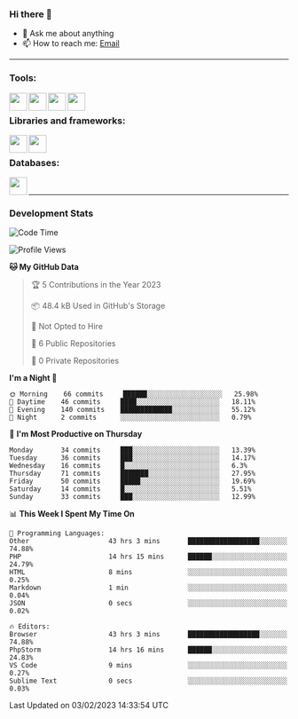 ### Hi there 👋

- 💬 Ask me about anything
- 📫 How to reach me: [Email]

---

### Tools:
<img align='left' height="32" width="32" src="https://cdn.jsdelivr.net/npm/simple-icons@4.8.0/icons/phpstorm.svg" />
<img align='left' height="32" width="32" src="https://cdn.jsdelivr.net/npm/simple-icons@4.8.0/icons/sublimetext.svg" />
<img align='left' height="32" width="32" src="https://cdn.jsdelivr.net/npm/simple-icons@4.8.0/icons/laragon.svg" />
<img align='left' height="32" width="32" src="https://cdn.jsdelivr.net/npm/simple-icons@4.8.0/icons/xampp.svg" />
<br>

### Libraries and frameworks:
<img align='left' height="32" width="32" src="https://cdn.jsdelivr.net/npm/simple-icons@4.8.0/icons/laravel.svg" />
<img align='left' height="32" width="32" src="https://cdn.jsdelivr.net/npm/simple-icons@4.8.0/icons/jquery.svg" />
<br>

### Databases:
<img align='left' height="32" width="32" src="https://cdn.jsdelivr.net/npm/simple-icons@4.8.0/icons/mysql.svg" />
<br>

---
### Development Stats
<!--START_SECTION:waka-->
![Code Time](http://img.shields.io/badge/Code%20Time-891%20hrs%2023%20mins-blue)

![Profile Views](http://img.shields.io/badge/Profile%20Views-1-blue)

**🐱 My GitHub Data** 

> 🏆 5 Contributions in the Year 2023
 > 
> 📦 48.4 kB Used in GitHub's Storage 
 > 
> 🚫 Not Opted to Hire
 > 
> 📜 6 Public Repositories 
 > 
> 🔑 0 Private Repositories  
 > 
**I'm a Night 🦉** 

```text
🌞 Morning    66 commits     ██████░░░░░░░░░░░░░░░░░░░   25.98% 
🌆 Daytime    46 commits     ████░░░░░░░░░░░░░░░░░░░░░   18.11% 
🌃 Evening    140 commits    █████████████░░░░░░░░░░░░   55.12% 
🌙 Night      2 commits      ░░░░░░░░░░░░░░░░░░░░░░░░░   0.79%

```
📅 **I'm Most Productive on Thursday** 

```text
Monday       34 commits     ███░░░░░░░░░░░░░░░░░░░░░░   13.39% 
Tuesday      36 commits     ███░░░░░░░░░░░░░░░░░░░░░░   14.17% 
Wednesday    16 commits     █░░░░░░░░░░░░░░░░░░░░░░░░   6.3% 
Thursday     71 commits     ███████░░░░░░░░░░░░░░░░░░   27.95% 
Friday       50 commits     █████░░░░░░░░░░░░░░░░░░░░   19.69% 
Saturday     14 commits     █░░░░░░░░░░░░░░░░░░░░░░░░   5.51% 
Sunday       33 commits     ███░░░░░░░░░░░░░░░░░░░░░░   12.99%

```


📊 **This Week I Spent My Time On** 

```text
💬 Programming Languages: 
Other                    43 hrs 3 mins       ██████████████████░░░░░░░   74.88% 
PHP                      14 hrs 15 mins      ██████░░░░░░░░░░░░░░░░░░░   24.79% 
HTML                     8 mins              ░░░░░░░░░░░░░░░░░░░░░░░░░   0.25% 
Markdown                 1 min               ░░░░░░░░░░░░░░░░░░░░░░░░░   0.04% 
JSON                     0 secs              ░░░░░░░░░░░░░░░░░░░░░░░░░   0.02%

🔥 Editors: 
Browser                  43 hrs 3 mins       ██████████████████░░░░░░░   74.88% 
PhpStorm                 14 hrs 16 mins      ██████░░░░░░░░░░░░░░░░░░░   24.83% 
VS Code                  9 mins              ░░░░░░░░░░░░░░░░░░░░░░░░░   0.27% 
Sublime Text             0 secs              ░░░░░░░░░░░░░░░░░░░░░░░░░   0.03%

```


 Last Updated on 03/02/2023 14:33:54 UTC
<!--END_SECTION:waka-->

[huyviet]: https://huyviet.vn/
[EMAIl]: https://mail.google.com/mail/u/0/?fs=1&tf=cm&source=mailto&to=huynguyenviet0110@gmail.com
